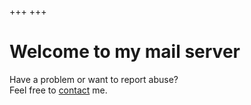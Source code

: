+++
+++

# Welcome to my mail server

Have a problem or want to report abuse?  
Feel free to [contact](mailto:me@guif.dev) me.

